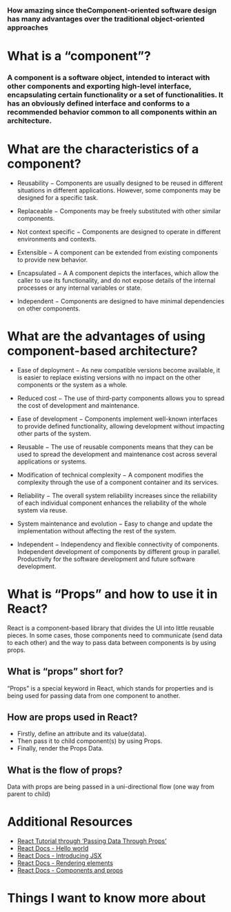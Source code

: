 
### How amazing since theComponent-oriented software design has many advantages over the traditional object-oriented approaches


# What is a “component”?
### A component is a software object, intended to interact with other components and exporting high-level interface, encapsulating certain functionality or a set of functionalities. It has an obviously defined interface and conforms to a recommended behavior common to all components within an architecture.




# What are the characteristics of a component?

* Reusability − Components are usually designed to be reused in different situations in different applications. However, some components may be designed for a specific task. 
* Replaceable − Components may be freely substituted with other similar components.
* Not context specific − Components are designed to operate in different environments and contexts.

* Extensible − A component can be extended from existing components to provide new behavior.

* Encapsulated − A A component depicts the interfaces, which allow the caller to use its functionality, and do not expose details of the internal processes or any internal variables or state.

* Independent − Components are designed to have minimal dependencies on other components.


# What are the advantages of using component-based architecture?

* Ease of deployment − As new compatible versions become available, it is easier to replace existing versions with no impact on the other components or the system as a whole.

* Reduced cost − The use of third-party components allows you to spread the cost of development and maintenance.

* Ease of development − Components implement well-known interfaces to provide defined functionality, allowing development without impacting other parts of the system.

* Reusable − The use of reusable components means that they can be used to spread the development and maintenance cost across several applications or systems.

* Modification of technical complexity − A component modifies the complexity through the use of a component container and its services.

* Reliability − The overall system reliability increases since the reliability of each individual component enhances the reliability of the whole system via reuse.

* System maintenance and evolution − Easy to change and update the implementation without affecting the rest of the system.

* Independent − Independency and flexible connectivity of components. Independent development of components by different group in parallel. Productivity for the software development and future software development.



# What is “Props” and how to use it in React?
React is a component-based library that divides the UI into little reusable pieces. In some cases, those components need to communicate (send data to each other) and the way to pass data between components is by using props.
## What is “props” short for?
“Props” is a special keyword in React, which stands for properties and is being used for passing data from one component to another.

## How are props used in React?
- Firstly, define an attribute and its value(data).
- Then pass it to child component(s) by using Props.
- Finally, render the Props Data.

## What is the flow of props?
Data with props are being passed in a uni-directional flow (one way from parent to child)



# Additional Resources 
* [React Tutorial through ‘Passing Data Through Props’](https://reactjs.org/tutorial/tutorial.html)
* [React Docs - Hello world](https://reactjs.org/docs/hello-world.html)
* [React Docs - Introducing JSX](https://reactjs.org/docs/introducing-jsx.html)
* [React Docs - Rendering elements](https://reactjs.org/docs/rendering-elements.html)
* [React Docs - Components and props](https://reactjs.org/docs/components-and-props.html)


# Things I want to know more about
